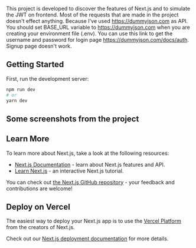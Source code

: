 This project is developed to discover the features of Next.js and to simulate the JWT on frontend. Most of the requests that are made in the project doesn't effect anything. Because I've used https://dummyjson.com as API. You should set BASE_URL variable to https://dummyjson.com when you are creating your environment file (.env). You can use this link to get the username and password for login page https://dummyjson.com/docs/auth. Signup page doesn't work.

## Getting Started

First, run the development server:

```bash
npm run dev
# or
yarn dev
```
## Some screenshots from the project

## Learn More

To learn more about Next.js, take a look at the following resources:

- [Next.js Documentation](https://nextjs.org/docs) - learn about Next.js features and API.
- [Learn Next.js](https://nextjs.org/learn) - an interactive Next.js tutorial.

You can check out [the Next.js GitHub repository](https://github.com/vercel/next.js/) - your feedback and contributions are welcome!

## Deploy on Vercel

The easiest way to deploy your Next.js app is to use the [Vercel Platform](https://vercel.com/new?utm_medium=default-template&filter=next.js&utm_source=create-next-app&utm_campaign=create-next-app-readme) from the creators of Next.js.

Check out our [Next.js deployment documentation](https://nextjs.org/docs/deployment) for more details.
